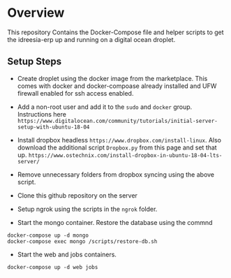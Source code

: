 # Overview

This repository Contains the Docker-Compose file and helper scripts to get the idreesia-erp up and running on a digital ocean droplet.

## Setup Steps

- Create droplet using the docker image from the marketplace. This comes with docker and docker-compoase already installed and UFW firewall enabled for ssh access enabled.

- Add a non-root user and add it to the `sudo` and `docker` group. Instructions here `https://www.digitalocean.com/community/tutorials/initial-server-setup-with-ubuntu-18-04`

- Install dropbox headless `https://www.dropbox.com/install-linux`. Also download the additional script `Dropbox.py` from this page and set that up. `https://www.ostechnix.com/install-dropbox-in-ubuntu-18-04-lts-server/`

- Remove unnecessary folders from dropbox syncing using the above script.

- Clone this github repository on the server

- Setup ngrok using the scripts in the `ngrok` folder.

- Start the mongo container. Restore the database using the commnd

```
docker-compose up -d mongo
docker-compose exec mongo /scripts/restore-db.sh
```

- Start the web and jobs containers.

```
docker-compose up -d web jobs
```

